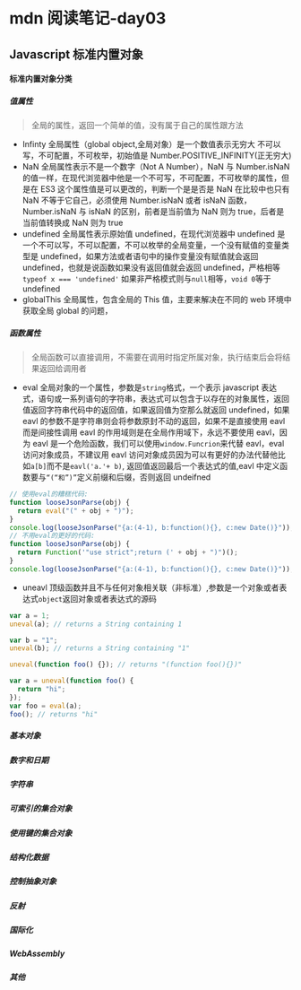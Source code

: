 # mdn 阅读笔记-day03

## Javascript 标准内置对象

#### 标准内置对象分类

##### 值属性

> 全局的属性，返回一个简单的值，没有属于自己的属性跟方法

- Infinty 全局属性（global object,全局对象）是一个数值表示无穷大 不可以写，不可配置，不可枚举，初始值是 Number.POSITIVE_INFINITY(正无穷大)
- NaN 全局属性表示不是一个数字（Not A Number），NaN 与 Number.isNaN 的值一样，在现代浏览器中他是一个不可写，不可配置，不可枚举的属性，但是在 ES3 这个属性值是可以更改的，判断一个是是否是 NaN 在比较中也只有 NaN 不等于它自己，必须使用 Number.isNaN 或者 isNaN 函数，Number.isNaN 与 isNaN 的区别，前者是当前值为 NaN 则为 true，后者是当前值转换成 NaN 则为 true
- undefined 全局属性表示原始值 undefined，在现代浏览器中 undefined 是一个不可以写，不可以配置，不可以枚举的全局变量，一个没有赋值的变量类型是 undefined，如果方法或者语句中的操作变量没有赋值就会返回 undefined，也就是说函数如果没有返回值就会返回 undefined，严格相等`typeof x === 'undefined'` 如果非严格模式则与`null`相等，`void 0`等于 undefined
- globalThis 全局属性，包含全局的 This 值，主要来解决在不同的 web 环境中获取全局 global 的问题，

##### 函数属性

> 全局函数可以直接调用，不需要在调用时指定所属对象，执行结束后会将结果返回给调用者

- eval 全局对象的一个属性，参数是`string`格式，一个表示 javascript 表达式，语句或一系列语句的字符串，表达式可以包含于以存在的对象属性，返回值返回字符串代码中的返回值，如果返回值为空那么就返回 undefined，如果 eavl 的参数不是字符串则会将参数原封不动的返回，如果不是直接使用 eavl 而是间接性调用 eavl 的作用域则是在全局作用域下，永远不要使用 eavl，因为 eavl 是一个危险函数，我们可以使用`window.Funcrion`来代替 eavl，eval 访问对象成员，不建议用 eavl 访问对象成员因为可以有更好的办法代替他比如`a[b]`而不是`eavl('a.'+ b)`,
  返回值返回最后一个表达式的值,eavl 中定义函数要与`“(“和”)”`定义前缀和后缀，否则返回 undeifned

```js
// 使用eval的糟糕代码:
function looseJsonParse(obj) {
  return eval("(" + obj + ")");
}
console.log(looseJsonParse("{a:(4-1), b:function(){}, c:new Date()}"));
// 不用eval的更好的代码:
function looseJsonParse(obj) {
  return Function('"use strict";return (' + obj + ")")();
}
console.log(looseJsonParse("{a:(4-1), b:function(){}, c:new Date()}"));
```

- uneavl 顶级函数并且不与任何对象相关联（非标准）,参数是一个对象或者表达式`object`返回对象或者表达式的源码

```js
var a = 1;
uneval(a); // returns a String containing 1

var b = "1";
uneval(b); // returns a String containing "1"

uneval(function foo() {}); // returns "(function foo(){})"

var a = uneval(function foo() {
  return "hi";
});
var foo = eval(a);
foo(); // returns "hi"
```

##### 基本对象

##### 数字和日期

##### 字符串

##### 可索引的集合对象

##### 使用键的集合对象

##### 结构化数据

##### 控制抽象对象

##### 反射

##### 国际化

##### WebAssembly

##### 其他

